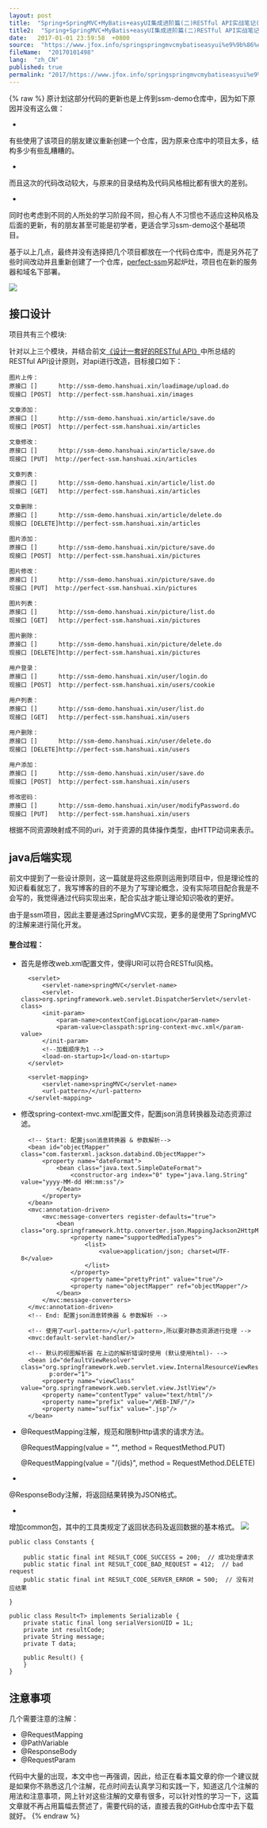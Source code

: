 ```yaml
---
layout: post
title:  "Spring+SpringMVC+MyBatis+easyUI集成进阶篇(二)RESTful API实战笔记(接口设计及Java后端实现)"
title2:  "Spring+SpringMVC+MyBatis+easyUI集成进阶篇(二)RESTful API实战笔记(接口设计及Java后端实现)"
date:   2017-01-01 23:59:58  +0800
source:  "https://www.jfox.info/springspringmvcmybatiseasyui%e9%9b%86%e6%88%90%e8%bf%9b%e9%98%b6%e7%af%87%e4%ba%8crestfulapi%e5%ae%9e%e6%88%98%e7%ac%94%e8%ae%b0%e6%8e%a5%e5%8f%a3%e8%ae%be%e8%ae%a1%e5%8f%8ajava%e5%90%8e%e7%ab%af.html"
fileName:  "20170101498"
lang:  "zh_CN"
published: true
permalink: "2017/https://www.jfox.info/springspringmvcmybatiseasyui%e9%9b%86%e6%88%90%e8%bf%9b%e9%98%b6%e7%af%87%e4%ba%8crestfulapi%e5%ae%9e%e6%88%98%e7%ac%94%e8%ae%b0%e6%8e%a5%e5%8f%a3%e8%ae%be%e8%ae%a1%e5%8f%8ajava%e5%90%8e%e7%ab%af.html"
---
```

{% raw %}
原计划这部分代码的更新也是上传到ssm-demo仓库中，因为如下原因并没有这么做：

- 
有些使用了该项目的朋友建议重新创建一个仓库，因为原来仓库中的项目太多，结构多少有些乱糟糟的。

- 
而且这次的代码改动较大，与原来的目录结构及代码风格相比都有很大的差别。

- 
同时也考虑到不同的人所处的学习阶段不同，担心有人不习惯也不适应这种风格及后面的更新，有的朋友甚至可能是初学者，更适合学习ssm-demo这个基础项目。

基于以上几点，最终并没有选择把几个项目都放在一个代码仓库中，而是另外花了些时间改动并且重新创建了一个仓库，[perfect-ssm](https://www.jfox.info/go.php?url=https://github.com/ZHENFENG13/perfect-ssm)另起炉灶，项目也在新的服务器和域名下部署。

![](/wp-content/uploads/2017/08/1502376367.png)

## 接口设计

项目共有三个模块:

针对以上三个模块，并结合前文[《设计一套好的RESTful API》](https://www.jfox.info/go.php?url=http://www.cnblogs.com/han-1034683568/p/7196345.html)中所总结的RESTful API设计原则，对api进行改造，目标接口如下：

    图片上传：
    原接口 []      http://ssm-demo.hanshuai.xin/loadimage/upload.do
    现接口 [POST]  http://perfect-ssm.hanshuai.xin/images
    
    文章添加：
    原接口 []      http://ssm-demo.hanshuai.xin/article/save.do
    现接口 [POST]  http://perfect-ssm.hanshuai.xin/articles 
    
    文章修改：
    原接口 []      http://ssm-demo.hanshuai.xin/article/save.do
    现接口 [PUT]  http://perfect-ssm.hanshuai.xin/articles 
    
    文章列表：
    原接口 []      http://ssm-demo.hanshuai.xin/article/list.do
    现接口 [GET]   http://perfect-ssm.hanshuai.xin/articles
    
    文章删除：
    原接口 []      http://ssm-demo.hanshuai.xin/article/delete.do
    现接口 [DELETE]http://perfect-ssm.hanshuai.xin/articles
    
    图片添加：
    原接口 []      http://ssm-demo.hanshuai.xin/picture/save.do
    现接口 [POST]  http://perfect-ssm.hanshuai.xin/pictures
    
    图片修改：
    原接口 []      http://ssm-demo.hanshuai.xin/picture/save.do
    现接口 [PUT]  http://perfect-ssm.hanshuai.xin/pictures
    
    图片列表：
    原接口 []      http://ssm-demo.hanshuai.xin/picture/list.do
    现接口 [GET]   http://perfect-ssm.hanshuai.xin/pictures
    
    图片删除：
    原接口 []      http://ssm-demo.hanshuai.xin/picture/delete.do
    现接口 [DELETE]http://perfect-ssm.hanshuai.xin/pictures
    
    用户登录：
    原接口 []      http://ssm-demo.hanshuai.xin/user/login.do
    现接口 [POST]  http://perfect-ssm.hanshuai.xin/users/cookie 
    
    用户列表：
    原接口 []      http://ssm-demo.hanshuai.xin/user/list.do
    现接口 [GET]   http://perfect-ssm.hanshuai.xin/users 
    
    用户删除：
    原接口 []      http://ssm-demo.hanshuai.xin/user/delete.do
    现接口 [DELETE]http://perfect-ssm.hanshuai.xin/users
    
    用户添加：
    原接口 []      http://ssm-demo.hanshuai.xin/user/save.do
    现接口 [POST]  http://perfect-ssm.hanshuai.xin/users
    
    修改密码：
    原接口 []      http://ssm-demo.hanshuai.xin/user/modifyPassword.do
    现接口 [PUT]   http://perfect-ssm.hanshuai.xin/users

根据不同资源映射成不同的uri，对于资源的具体操作类型，由HTTP动词来表示。

## java后端实现

前文中提到了一些设计原则，这一篇就是将这些原则运用到项目中，但是理论性的知识看看就忘了，我写博客的目的不是为了写理论概念，没有实际项目配合我是不会写的，我觉得通过代码实现出来，配合实战才能让理论知识吸收的更好。

由于是ssm项目，因此主要是通过SpringMVC实现，更多的是使用了SpringMVC的注解来进行简化开发。

#### 整合过程：

- 首先是修改web.xml配置文件，使得URI可以符合RESTful风格。

        <servlet>
            <servlet-name>springMVC</servlet-name>
            <servlet-class>org.springframework.web.servlet.DispatcherServlet</servlet-class>
            <init-param>
                <param-name>contextConfigLocation</param-name>
                <param-value>classpath:spring-context-mvc.xml</param-value>
            </init-param>
            <!--加载顺序为1 -->
            <load-on-startup>1</load-on-startup>
        </servlet>
    
        <servlet-mapping>
            <servlet-name>springMVC</servlet-name>
            <url-pattern>/</url-pattern>
        </servlet-mapping>

- 修改spring-context-mvc.xml配置文件，配置json消息转换器及动态资源过滤。

        <!-- Start: 配置json消息转换器 & 参数解析-->
        <bean id="objectMapper" class="com.fasterxml.jackson.databind.ObjectMapper">
            <property name="dateFormat">
                <bean class="java.text.SimpleDateFormat">
                    <constructor-arg index="0" type="java.lang.String" value="yyyy-MM-dd HH:mm:ss"/>
                </bean>
            </property>
        </bean>
        <mvc:annotation-driven>
            <mvc:message-converters register-defaults="true">
                <bean class="org.springframework.http.converter.json.MappingJackson2HttpMessageConverter">
                    <property name="supportedMediaTypes">
                        <list>
                            <value>application/json; charset=UTF-8</value>
                        </list>
                    </property>
                    <property name="prettyPrint" value="true"/>
                    <property name="objectMapper" ref="objectMapper"/>
                </bean>
            </mvc:message-converters>
        </mvc:annotation-driven>
        <!-- End: 配置json消息转换器 & 参数解析 -->
    
        <!-- 使用了<url-pattern>/</url-pattern>,所以要对静态资源进行处理 -->
        <mvc:default-servlet-handler/>
    
        <!-- 默认的视图解析器 在上边的解析错误时使用 (默认使用html)- -->
        <bean id="defaultViewResolver" class="org.springframework.web.servlet.view.InternalResourceViewResolver"
              p:order="1">
            <property name="viewClass" value="org.springframework.web.servlet.view.JstlView"/>
            <property name="contentType" value="text/html"/>
            <property name="prefix" value="/WEB-INF/"/>
            <property name="suffix" value=".jsp"/>
        </bean>

- @RequestMapping注解，规范和限制Http请求的请求方法。

    @RequestMapping(value = "", method = RequestMethod.PUT)
    
    @RequestMapping(value = "/{ids}", method = RequestMethod.DELETE)

- 
@ResponseBody注解，将返回结果转换为JSON格式。

- 
增加common包，其中的工具类规定了返回状态码及返回数据的基本格式。
![](/wp-content/uploads/2017/08/1502376368.png)

    public class Constants {
    
        public static final int RESULT_CODE_SUCCESS = 200;  // 成功处理请求
        public static final int RESULT_CODE_BAD_REQUEST = 412;  // bad request
        public static final int RESULT_CODE_SERVER_ERROR = 500;  // 没有对应结果
    
    }
    
    public class Result<T> implements Serializable {
        private static final long serialVersionUID = 1L;
        private int resultCode;
        private String message;
        private T data;
    
        public Result() {
        }
    }

## 注意事项

几个需要注意的注解：

- @RequestMapping
- @PathVariable
- @ResponseBody
- @RequestParam

代码中大量的出现，本文中也一再强调，因此，给正在看本篇文章的你一个建议就是如果你不熟悉这几个注解，花点时间去认真学习和实践一下，知道这几个注解的用法和注意事项，网上针对这些注解的文章有很多，可以针对性的学习一下，这篇文章就不再占用篇幅去赘述了，需要代码的话，直接去我的GitHub仓库中去下载就好。
{% endraw %}
